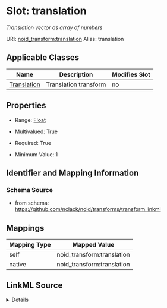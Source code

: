 

# Slot: translation 


_Translation vector as array of numbers_





URI: [noid_transform:translation](https://github.com/nclack/noid/transforms/transform/translation)
Alias: translation

<!-- no inheritance hierarchy -->





## Applicable Classes

| Name | Description | Modifies Slot |
| --- | --- | --- |
| [Translation](Translation.md) | Translation transform |  no  |







## Properties

* Range: [Float](Float.md)

* Multivalued: True

* Required: True

* Minimum Value: 1





## Identifier and Mapping Information







### Schema Source


* from schema: https://github.com/nclack/noid/transforms/transform.linkml




## Mappings

| Mapping Type | Mapped Value |
| ---  | ---  |
| self | noid_transform:translation |
| native | noid_transform:translation |




## LinkML Source

<details>
```yaml
name: translation
description: Translation vector as array of numbers
from_schema: https://github.com/nclack/noid/transforms/transform.linkml
rank: 1000
list_elements_ordered: true
alias: translation
owner: Translation
domain_of:
- Translation
range: float
required: true
multivalued: true
minimum_value: 1

```
</details>